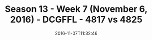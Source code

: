---
title: Season 13 - Week 7 (November 6, 2016) - DCGFFL - 4817 vs 4825
teams_score:
- team: 4817
  score:
- team: 4825
  score: 6
mvp: K. Zajac (Kelly); B. Boyd (Purple)
game-ball: J. Piedrahita (Kelly); M. Almy
sportsperson: ''
season: 13
week: 7
date: '2016-11-07T11:32:46'
pageid: season-13-week-7-november-6-2016-4817-vs-4825
---